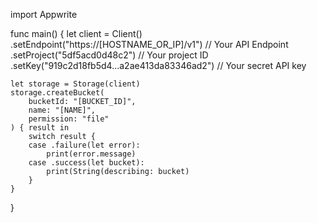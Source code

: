import Appwrite

func main() {
    let client = Client()
      .setEndpoint("https://[HOSTNAME_OR_IP]/v1") // Your API Endpoint
      .setProject("5df5acd0d48c2") // Your project ID
      .setKey("919c2d18fb5d4...a2ae413da83346ad2") // Your secret API key

    let storage = Storage(client)
    storage.createBucket(
        bucketId: "[BUCKET_ID]",
        name: "[NAME]",
        permission: "file"
    ) { result in
        switch result {
        case .failure(let error):
            print(error.message)
        case .success(let bucket):
            print(String(describing: bucket)
        }
    }
}
